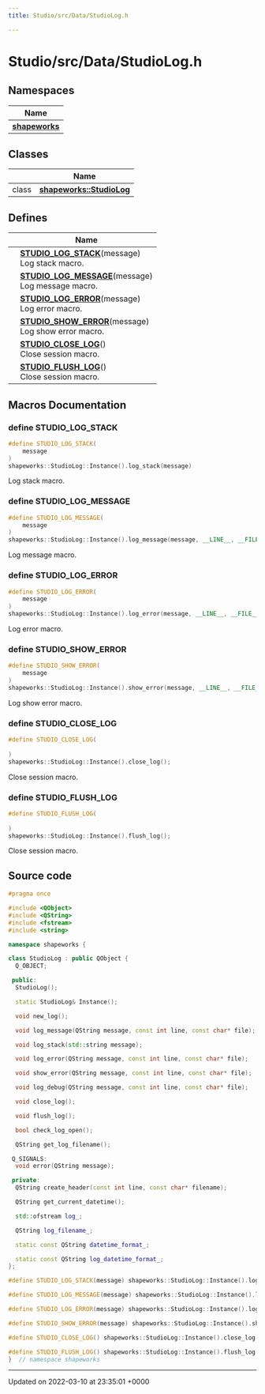 ```yaml
---
title: Studio/src/Data/StudioLog.h

---
```


# Studio/src/Data/StudioLog.h



## Namespaces

| Name           |
| -------------- |
| **[shapeworks](../Namespaces/namespaceshapeworks.md)**  |

## Classes

|                | Name           |
| -------------- | -------------- |
| class | **[shapeworks::StudioLog](../Classes/classshapeworks_1_1StudioLog.md)**  |

## Defines

|                | Name           |
| -------------- | -------------- |
|  | **[STUDIO_LOG_STACK](../Files/StudioLog_8h.md#define-studio-log-stack)**(message) <br>Log stack macro.  |
|  | **[STUDIO_LOG_MESSAGE](../Files/StudioLog_8h.md#define-studio-log-message)**(message) <br>Log message macro.  |
|  | **[STUDIO_LOG_ERROR](../Files/StudioLog_8h.md#define-studio-log-error)**(message) <br>Log error macro.  |
|  | **[STUDIO_SHOW_ERROR](../Files/StudioLog_8h.md#define-studio-show-error)**(message) <br>Log show error macro.  |
|  | **[STUDIO_CLOSE_LOG](../Files/StudioLog_8h.md#define-studio-close-log)**() <br>Close session macro.  |
|  | **[STUDIO_FLUSH_LOG](../Files/StudioLog_8h.md#define-studio-flush-log)**() <br>Close session macro.  |




## Macros Documentation

### define STUDIO_LOG_STACK

```cpp
#define STUDIO_LOG_STACK(
    message
)
shapeworks::StudioLog::Instance().log_stack(message)
```

Log stack macro. 

### define STUDIO_LOG_MESSAGE

```cpp
#define STUDIO_LOG_MESSAGE(
    message
)
shapeworks::StudioLog::Instance().log_message(message, __LINE__, __FILE__)
```

Log message macro. 

### define STUDIO_LOG_ERROR

```cpp
#define STUDIO_LOG_ERROR(
    message
)
shapeworks::StudioLog::Instance().log_error(message, __LINE__, __FILE__)
```

Log error macro. 

### define STUDIO_SHOW_ERROR

```cpp
#define STUDIO_SHOW_ERROR(
    message
)
shapeworks::StudioLog::Instance().show_error(message, __LINE__, __FILE__)
```

Log show error macro. 

### define STUDIO_CLOSE_LOG

```cpp
#define STUDIO_CLOSE_LOG(
    
)
shapeworks::StudioLog::Instance().close_log();
```

Close session macro. 

### define STUDIO_FLUSH_LOG

```cpp
#define STUDIO_FLUSH_LOG(
    
)
shapeworks::StudioLog::Instance().flush_log();
```

Close session macro. 

## Source code

```cpp
#pragma once

#include <QObject>
#include <QString>
#include <fstream>
#include <string>

namespace shapeworks {

class StudioLog : public QObject {
  Q_OBJECT;

 public:
  StudioLog();

  static StudioLog& Instance();

  void new_log();

  void log_message(QString message, const int line, const char* file);

  void log_stack(std::string message);

  void log_error(QString message, const int line, const char* file);

  void show_error(QString message, const int line, const char* file);

  void log_debug(QString message, const int line, const char* file);

  void close_log();

  void flush_log();

  bool check_log_open();

  QString get_log_filename();

 Q_SIGNALS:
  void error(QString message);

 private:
  QString create_header(const int line, const char* filename);

  QString get_current_datetime();

  std::ofstream log_;  

  QString log_filename_;

  static const QString datetime_format_;

  static const QString log_datetime_format_;
};

#define STUDIO_LOG_STACK(message) shapeworks::StudioLog::Instance().log_stack(message)

#define STUDIO_LOG_MESSAGE(message) shapeworks::StudioLog::Instance().log_message(message, __LINE__, __FILE__)

#define STUDIO_LOG_ERROR(message) shapeworks::StudioLog::Instance().log_error(message, __LINE__, __FILE__)

#define STUDIO_SHOW_ERROR(message) shapeworks::StudioLog::Instance().show_error(message, __LINE__, __FILE__)

#define STUDIO_CLOSE_LOG() shapeworks::StudioLog::Instance().close_log();

#define STUDIO_FLUSH_LOG() shapeworks::StudioLog::Instance().flush_log();
}  // namespace shapeworks
```


-------------------------------

Updated on 2022-03-10 at 23:35:01 +0000

